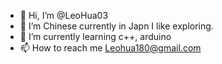 - 👋 Hi, I’m @LeoHua03
- 👀 I’m Chinese currently in Japn I like exploring.
- 🌱 I’m currently learning c++, arduino
- 📫 How to reach me  Leohua180@gmail.com

<!---
LeoHua03/LeoHua03 is a ✨ special ✨ repository because its `README.md` (this file) appears on your GitHub profile.
You can click the Preview link to take a look at your changes.
--->
